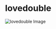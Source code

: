 # lovedouble

![lovedouble Image](https://cdn.jsdelivr.net/gh/ZhiJingHub/ZhiJingHub.github.io@3801757b0da3062d637688adb8a7e06f400d3254/lovedouble/photo/lovedouble.png)
